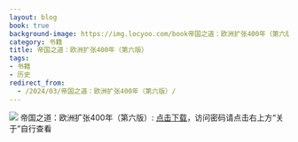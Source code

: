 ```yaml
---
layout: blog
book: true
background-image: https://img.locyoo.com/book帝国之道：欧洲扩张400年（第六版）.jpg
category: 书籍
title: 帝国之道：欧洲扩张400年（第六版）
tags:
- 书籍
- 历史
redirect_from:
  - /2024/03/帝国之道：欧洲扩张400年（第六版）/
---
```

![](https://img.locyoo.com/book帝国之道：欧洲扩张400年（第六版）.jpg)
帝国之道：欧洲扩张400年（第六版）: <a name = "ref1" href="https://url18.ctfile.com/f/50983618-1226041450-9ee0a6?p=3619">点击下载</a>，访问密码请点击右上方“关于”自行查看